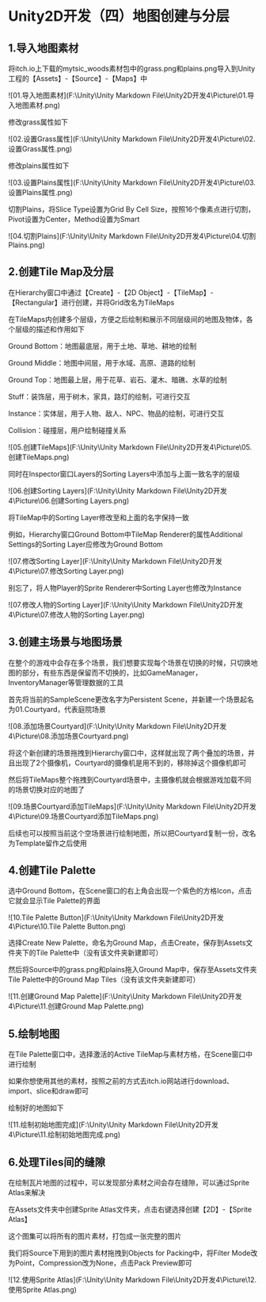 # Unity2D开发（四）地图创建与分层

## 1.导入地图素材

将itch.io上下载的mytsic_woods素材包中的grass.png和plains.png导入到Unity工程的【Assets】-【Source】-【Maps】中

![01.导入地图素材](F:\Unity\Unity Markdown File\Unity2D开发4\Picture\01.导入地图素材.png)

修改grass属性如下

![02.设置Grass属性](F:\Unity\Unity Markdown File\Unity2D开发4\Picture\02.设置Grass属性.png)

修改plains属性如下

![03.设置Plains属性](F:\Unity\Unity Markdown File\Unity2D开发4\Picture\03.设置Plains属性.png)

切割Plains，将Slice Type设置为Grid By Cell Size，按照16个像素点进行切割，Pivot设置为Center，Method设置为Smart

![04.切割Plains](F:\Unity\Unity Markdown File\Unity2D开发4\Picture\04.切割Plains.png)

## 2.创建Tile Map及分层

在Hierarchy窗口中通过【Create】-【2D Object】-【TileMap】-【Rectangular】进行创建，并将Grid改名为TileMaps

在TileMaps内创建多个层级，方便之后绘制和展示不同层级间的地图及物体，各个层级的描述和作用如下

Ground Bottom：地图最底层，用于土地、草地、耕地的绘制

Ground Middle：地图中间层，用于水域、高原、道路的绘制

Ground Top：地图最上层，用于花草、岩石、灌木、暗礁、水草的绘制

Stuff：装饰层，用于树木，家具，路灯的绘制，可进行交互

Instance：实体层，用于人物、敌人、NPC、物品的绘制，可进行交互

Collision：碰撞层，用户绘制碰撞关系

![05.创建TileMaps](F:\Unity\Unity Markdown File\Unity2D开发4\Picture\05.创建TileMaps.png)

同时在Inspector窗口Layers的Sorting Layers中添加与上面一致名字的层级

![06.创建Sorting Layers](F:\Unity\Unity Markdown File\Unity2D开发4\Picture\06.创建Sorting Layers.png)

将TileMap中的Sorting Layer修改至和上面的名字保持一致

例如，Hierarchy窗口Ground Bottom中TileMap Renderer的属性Additional Settings的Sorting Layer应修改为Ground Bottom

![07.修改Sorting Layer](F:\Unity\Unity Markdown File\Unity2D开发4\Picture\07.修改Sorting Layer.png)

别忘了，将人物Player的Sprite Renderer中Sorting Layer也修改为Instance

![07.修改人物的Sorting Layer](F:\Unity\Unity Markdown File\Unity2D开发4\Picture\07.修改人物的Sorting Layer.png)

## 3.创建主场景与地图场景

在整个的游戏中会存在多个场景，我们想要实现每个场景在切换的时候，只切换地图的部分，有些东西是保留而不切换的，比如GameManager，InventoryManager等管理数据的工具

首先将当前的SampleScene更改名字为Persistent Scene，并新建一个场景起名为01.Courtyard，代表庭院场景

![08.添加场景Courtyard](F:\Unity\Unity Markdown File\Unity2D开发4\Picture\08.添加场景Courtyard.png)

将这个新创建的场景拖拽到Hierarchy窗口中，这样就出现了两个叠加的场景，并且出现了2个摄像机，Courtyard的摄像机是用不到的，移除掉这个摄像机即可

然后将TileMaps整个拖拽到Courtyard场景中，主摄像机就会根据游戏加载不同的场景切换对应的地图了

![09.场景Courtyard添加TileMaps](F:\Unity\Unity Markdown File\Unity2D开发4\Picture\09.场景Courtyard添加TileMaps.png)

后续也可以按照当前这个空场景进行绘制地图，所以把Courtyard复制一份，改名为Template留作之后使用

## 4.创建Tile Palette

选中Ground Bottom，在Scene窗口的右上角会出现一个紫色的方格Icon，点击它就会显示Tile Palette的界面

![10.Tile Palette Button](F:\Unity\Unity Markdown File\Unity2D开发4\Picture\10.Tile Palette Button.png)

选择Create New Palette，命名为Ground Map，点击Create，保存到Assets文件夹下的Tile Palette中（没有该文件夹新建即可）

然后将Source中的grass.png和plains拖入Ground Map中，保存至Assets文件夹Tile Palette中的Ground Map Tiles（没有该文件夹新建即可）

![11.创建Ground Map Palette](F:\Unity\Unity Markdown File\Unity2D开发4\Picture\11.创建Ground Map Palette.png)

## 5.绘制地图

在Tile Palette窗口中，选择激活的Active TileMap与素材方格，在Scene窗口中进行绘制

如果你想使用其他的素材，按照之前的方式去itch.io网站进行download、import、slice和draw即可

绘制好的地图如下

![11.绘制初始地图完成](F:\Unity\Unity Markdown File\Unity2D开发4\Picture\11.绘制初始地图完成.png)

## 6.处理Tiles间的缝隙

在绘制瓦片地图的过程中，可以发现部分素材之间会存在缝隙，可以通过Sprite Atlas来解决

在Assets文件夹中创建Sprite Atlas文件夹，点击右键选择创建【2D】-【Sprite Atlas】

这个图集可以将所有的图片素材，打包成一张完整的图片

我们将Source下用到的图片素材拖拽到Objects for  Packing中，将Filter Mode改为Point，Compression改为None，点击Pack Preview即可

![12.使用Sprite Atlas](F:\Unity\Unity Markdown File\Unity2D开发4\Picture\12.使用Sprite Atlas.png)

